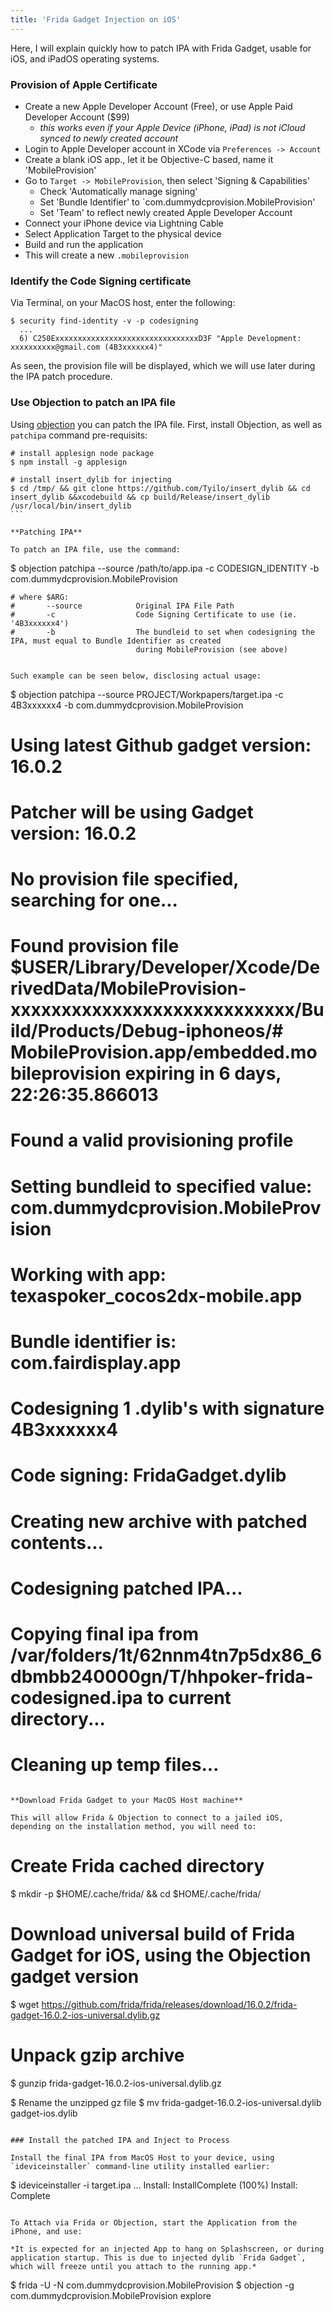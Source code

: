 ```yaml
---
title: 'Frida Gadget Injection on iOS'
---
```


Here, I will explain quickly how to patch IPA with Frida Gadget, usable for iOS, and iPadOS operating systems.

### Provision of Apple Certificate

* Create a new Apple Developer Account (Free), or use Apple Paid Developer Account ($99)
  - *this works even if your Apple Device (iPhone, iPad) is not iCloud synced to newly created account*
* Login to Apple Developer account in XCode via `Preferences -> Account`
* Create a blank iOS app., let it be Objective-C based, name it 'MobileProvision'
* Go to `Target -> MobileProvision`, then select 'Signing & Capabilities'
  - Check 'Automatically manage signing'
  - Set 'Bundle Identifier' to `com.dummydcprovision.MobileProvision'
  - Set 'Team' to reflect newly created Apple Developer Account
* Connect your iPhone device via Lightning Cable
* Select Application Target to the physical device
* Build and run the application
* This will create a new `.mobileprovision`

### Identify the Code Signing certificate

Via Terminal, on your MacOS host, enter the following:

	$ security find-identity -v -p codesigning
	  ...
	  6) C250ExxxxxxxxxxxxxxxxxxxxxxxxxxxxxxxxD3F "Apple Development: xxxxxxxxxx@gmail.com (4B3xxxxxx4)"

As seen, the provision file will be displayed, which we will use later during the IPA patch procedure.

### Use Objection to patch an IPA file

Using [objection](#) you can patch the IPA file. First, install Objection, as well as `patchipa` command pre-requisits:

```
# install applesign node package
$ npm install -g applesign

# install insert_dylib for injecting
$ cd /tmp/ && git clone https://github.com/Tyilo/insert_dylib && cd insert_dylib &&xcodebuild && cp build/Release/insert_dylib /usr/local/bin/insert_dylib
``` 

**Patching IPA**

To patch an IPA file, use the command:

```
$ objection patchipa --source /path/to/app.ipa -c CODESIGN_IDENTITY -b com.dummydcprovision.MobileProvision

	# where $ARG:
	# 		--source 			Original IPA File Path
	# 		-c 					Code Signing Certificate to use (ie. '4B3xxxxxx4')
	# 		-b 					The bundleid to set when codesigning the IPA, must equal to Bundle Identifier as created 
								during MobileProvision (see above)
```

Such example can be seen below, disclosing actual usage:

```
$ objection patchipa --source PROJECT/Workpapers/target.ipa -c 4B3xxxxxx4 -b com.dummydcprovision.MobileProvision
# 
# Using latest Github gadget version: 16.0.2
# Patcher will be using Gadget version: 16.0.2
# No provision file specified, searching for one...
# Found provision file $USER/Library/Developer/Xcode/DerivedData/MobileProvision-xxxxxxxxxxxxxxxxxxxxxxxxxxxx/Build/Products/Debug-iphoneos/# MobileProvision.app/embedded.mobileprovision expiring in 6 days, 22:26:35.866013
# Found a valid provisioning profile
# Setting bundleid to specified value: com.dummydcprovision.MobileProvision
# Working with app: texaspoker_cocos2dx-mobile.app
# Bundle identifier is: com.fairdisplay.app
# Codesigning 1 .dylib's with signature 4B3xxxxxx4
# Code signing: FridaGadget.dylib
# Creating new archive with patched contents...
# Codesigning patched IPA...
# 
# Copying final ipa from /var/folders/1t/62nnm4tn7p5dx86_6dbmbb240000gn/T/hhpoker-frida-codesigned.ipa to current directory...
# Cleaning up temp files...
```

**Download Frida Gadget to your MacOS Host machine**

This will allow Frida & Objection to connect to a jailed iOS, depending on the installation method, you will need to:

```
# Create Frida cached directory
$ mkdir -p $HOME/.cache/frida/ && cd $HOME/.cache/frida/

# Download universal build of Frida Gadget for iOS, using the Objection gadget version 
$ wget https://github.com/frida/frida/releases/download/16.0.2/frida-gadget-16.0.2-ios-universal.dylib.gz

# Unpack gzip archive
$ gunzip frida-gadget-16.0.2-ios-universal.dylib.gz

$ Rename the unzipped gz file
$ mv frida-gadget-16.0.2-ios-universal.dylib gadget-ios.dylib
``` 

### Install the patched IPA and Inject to Process

Install the final IPA from MacOS Host to your device, using `ideviceinstaller` command-line utility installed earlier:

```
$ ideviceinstaller -i target.ipa
...
Install: InstallComplete (100%)
Install: Complete
```

To Attach via Frida or Objection, start the Application from the iPhone, and use:

*It is expected for an injected App to hang on Splashscreen, or during application startup. This is due to injected dylib `Frida Gadget`, which will freeze until you attach to the running app.* 

```
$ frida -U -N com.dummydcprovision.MobileProvision
$ objection -g com.dummydcprovision.MobileProvision explore
```